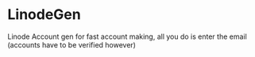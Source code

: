 # LinodeGen
Linode Account gen for fast account making, all you do is enter the email (accounts have to be verified  however)
